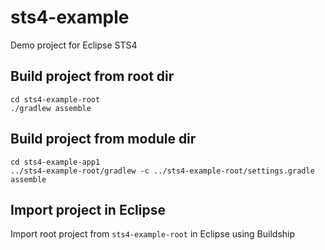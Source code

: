 # sts4-example
Demo project for Eclipse STS4

## Build project from root dir

```
cd sts4-example-root
./gradlew assemble
```

## Build project from module dir

```
cd sts4-example-app1
../sts4-example-root/gradlew -c ../sts4-example-root/settings.gradle assemble
```

## Import project in Eclipse

Import root project from `sts4-example-root` in Eclipse using Buildship

